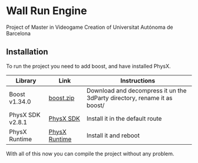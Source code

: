 # Wall Run Engine

Project of Master in Videogame Creation of Universitat Autónoma de Barcelona

## Installation

To run the project you need to add boost, and have installed PhysX.

| Library       | Link | Instructions |
| ------------- | ----------------------------------------------------------------------------------------------- | ------------------------------------------------------------------------ |
| Boost v1.34.0 | [boost.zip](http://sourceforge.net/projects/boost/files/boost/1.34.0/boost_1_34_0.zip/download) | Download and decompress it un the 3dParty directory, rename it as boost/ |
| PhysX SDK v2.8.1 | [PhysX SDK](http://downloads.fyxm.net/download-now-NVIDIA-PhysX-SDK-Coding-SDK-DDK-68633.html) | Install it in the default route |
| PhysX Runtime | [PhysX Runtime](http://www.nvidia.com/object/physx-9.14.0702-driver.html) | Install it and reboot |

With all of this now you can compile the project without any problem.
